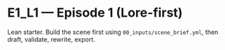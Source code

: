 # E1_L1 — Episode 1 (Lore-first)

Lean starter. Build the scene first using `00_inputs/scene_brief.yml`, then draft, validate, rewrite, export.
